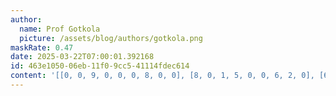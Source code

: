 ```yaml
---
author:
  name: Prof Gotkola
  picture: /assets/blog/authors/gotkola.png
maskRate: 0.47
date: 2025-03-22T07:00:01.392168
id: 463e1050-06eb-11f0-9cc5-41114fdec614
content: '[[0, 0, 9, 0, 0, 0, 8, 0, 0], [8, 0, 1, 5, 0, 0, 6, 2, 0], [6, 7, 3, 2, 8, 1, 0, 4, 9], [1, 0, 0, 4, 6, 0, 0, 0, 2], [7, 0, 0, 8, 0, 5, 0, 6, 0], [0, 6, 0, 0, 0, 7, 0, 8, 3], [3, 8, 0, 9, 0, 2, 4, 0, 0], [0, 1, 0, 3, 4, 8, 2, 7, 5], [0, 2, 4, 7, 0, 0, 0, 9, 0]]'
---
```

